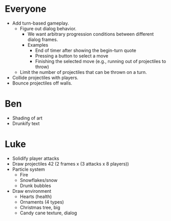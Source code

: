 # Everyone
- Add turn-based gameplay.
  - Figure out dialog behavior.
    - We want arbitrary progression conditions between different dialog frames.
    - Examples
      - End of timer after showing the begin-turn quote
      - Pressing a button to select a move
      - Finishing the selected move (e.g., running out of projectiles to throw)
  - Limit the number of projectiles that can be thrown on a turn.
- Collide projectiles with players.
- Bounce projectiles off walls.

# Ben
- Shading of art
- Drunkify text

# Luke
- Solidify player attacks
- Draw projectiles 42 (2 frames x (3 attacks x 8 players))
- Particle system
  - Fire
  - Snowflakes/snow
  - Drunk bubbles
- Draw environment
  - Hearts (health)
  - Ornaments (4 types)
  - Christmas tree, big
  - Candy cane texture, dialog
